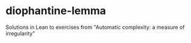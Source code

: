 # diophantine-lemma
Solutions in Lean to exercises from "Automatic complexity: a measure of irregularity"
